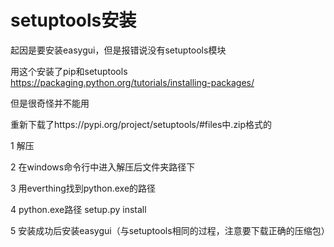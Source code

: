 # setuptools安装

起因是要安装easygui，但是报错说没有setuptools模块



用这个安装了pip和setuptools https://packaging.python.org/tutorials/installing-packages/

但是很奇怪并不能用



重新下载了https://pypi.org/project/setuptools/#files中.zip格式的

1 解压

2 在windows命令行中进入解压后文件夹路径下

3 用everthing找到python.exe的路径

4 python.exe路径 setup.py install

5 安装成功后安装easygui（与setuptools相同的过程，注意要下载正确的压缩包）



